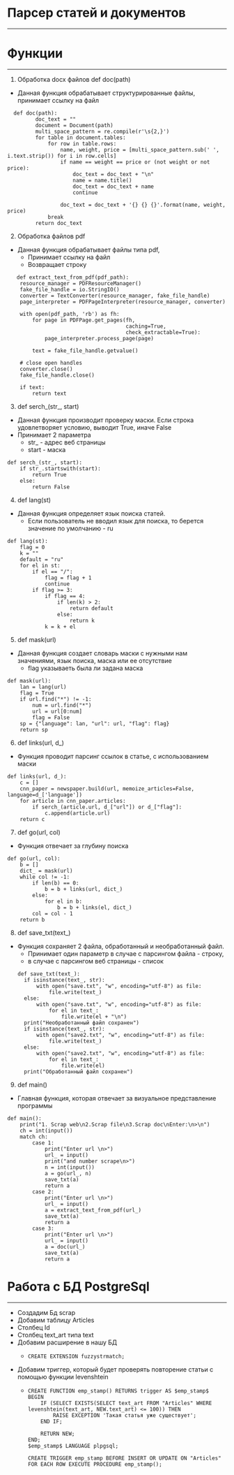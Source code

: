 # Парсер статей и документов
___

# Функции
___
1. Обработка docx файлов def doc(path)
  + Данная функция обрабатывает структурированные файлы, 
принимает ссылку на файл 
```
  def doc(path):
         doc_text = ""
         document = Document(path)
         multi_space_pattern = re.compile(r'\s{2,}')
         for table in document.tables:
             for row in table.rows:
                 name, weight, price = [multi_space_pattern.sub(' ', i.text.strip()) for i in row.cells]
                 if name == weight == price or (not weight or not price):
                     doc_text = doc_text + "\n"
                     name = name.title()
                     doc_text = doc_text + name
                     continue
    
                 doc_text = doc_text + '{} {} {}'.format(name, weight, price)
             break
         return doc_text
```
2. Обработка файлов pdf
+ Данная функция обрабатывает файлы типа pdf, 
  - Принимает ссылку на файл 
  - Возвращает строку 
```
   def extract_text_from_pdf(pdf_path):
    resource_manager = PDFResourceManager()
    fake_file_handle = io.StringIO()
    converter = TextConverter(resource_manager, fake_file_handle)
    page_interpreter = PDFPageInterpreter(resource_manager, converter)

    with open(pdf_path, 'rb') as fh:
        for page in PDFPage.get_pages(fh,
                                      caching=True,
                                      check_extractable=True):
            page_interpreter.process_page(page)

        text = fake_file_handle.getvalue()

    # close open handles
    converter.close()
    fake_file_handle.close()

    if text:
        return text
   ```
3. def serch_(str_, start)
+ Данная функция производит проверку маски.
  Если строка удовлетворяет условию, выводит True, иначе False
+ Принимает 2 параметра 
  + str_ - адрес веб страницы
  + start - маска
```
def serch_(str_, start):
    if str_.startswith(start):
        return True
    else:
        return False
```
4. def lang(st)
+ Данная функция определяет язык поиска статей. 
  + Если пользователь не вводил язык для поиска, 
  то берется значение по умолчанию - ru
```
def lang(st):
    flag = 0
    k = ""
    default = "ru"
    for el in st:
        if el == "/":
            flag = flag + 1
            continue
        if flag >= 3:
            if flag == 4:
                if len(k) > 2:
                    return default
                else:
                    return k
            k = k + el
```
5. def mask(url)
+ Данная функция создает словарь маски с нужными нам значениями, 
язык поиска, маска или ее отсутствие 
  + flag указываеть была ли задана маска
```
def mask(url):
    lan = lang(url)
    flag = True
    if url.find("*") != -1:
        num = url.find("*")
        url = url[0:num]
        flag = False
    sp = {"language": lan, "url": url, "flag": flag}
    return sp
```
6. def links(url, d_)
+ Функция проводит парсинг ссылок в статье, 
с использованием маски 
```
def links(url, d_):
    c = []
    cnn_paper = newspaper.build(url, memoize_articles=False, language=d_['language'])
    for article in cnn_paper.articles:
        if serch_(article.url, d_["url"]) or d_["flag"]:
            c.append(article.url)
    return c
```
7. def go(url, col)
+ Функция отвечает за глубину поиска
```
def go(url, col):
    b = []
    dict_ = mask(url)
    while col != -1:
        if len(b) == 0:
            b = b + links(url, dict_)
        else:
            for el in b:
                b = b + links(el, dict_)
        col = col - 1
    return b
```
8. def save_txt(text_)
+ Функция сохраняет 2 файла, обработанный и необработанный файл.
  + Принимает один параметр в случае с парсингом файла - строку, 
  + в случае с парсингом веб страницы - список
  ```
  def save_txt(text_):
    if isinstance(text_, str):
        with open("save.txt", "w", encoding="utf-8") as file:
            file.write(text_)
    else:
        with open("save.txt", "w", encoding="utf-8") as file:
            for el in text_:
                file.write(el + "\n")
    print("Необработанный файл сохранен")
    if isinstance(text_, str):
        with open("save2.txt", "w", encoding="utf-8") as file:
            file.write(text_)
    else:
        with open("save2.txt", "w", encoding="utf-8") as file:
            for el in text_:
                file.write(el)
    print("Обработанный файл сохранен")
  ```
9. def main()
+ Главная функция, 
которая отвечает за визуальное представление программы
```
def main():
    print("1. Scrap web\n2.Scrap file\n3.Scrap doc\nEnter:\n>\n")
    ch = int(input())
    match ch:
        case 1:
            print("Enter url \n>")
            url_ = input()
            print("and number scrape\n>")
            n = int(input())
            a = go(url_, n)
            save_txt(a)
            return a
        case 2:
            print("Enter url \n>")
            url_ = input()
            a = extract_text_from_pdf(url_)
            save_txt(a)
            return a
        case 3:
            print("Enter url \n>")
            url_ = input()
            a = doc(url_)
            save_txt(a)
            return a
```
# Работа с БД PostgreSql
___
+ Создадим Бд scrap
+ Добавим таблицу Articles
+ Столбец Id
+ Столбец text_art типа text
+ Добавим расширение в нашу БД 
  + ```
    CREATE EXTENSION fuzzystrmatch;
    ```
+ Добавим триггер, который будет проверять повторение статьи с помощью функции levenshtein
  + ```
    CREATE FUNCTION emp_stamp() RETURNS trigger AS $emp_stamp$
    BEGIN
        IF (SELECT EXISTS(SELECT text_art FROM "Articles" WHERE levenshtein(text_art, NEW.text_art) <= 100)) THEN
            RAISE EXCEPTION 'Такая статья уже существует';
        END IF;
   
        RETURN NEW;
    END;
    $emp_stamp$ LANGUAGE plpgsql;

    CREATE TRIGGER emp_stamp BEFORE INSERT OR UPDATE ON "Articles"
    FOR EACH ROW EXECUTE PROCEDURE emp_stamp();
    ```
    
